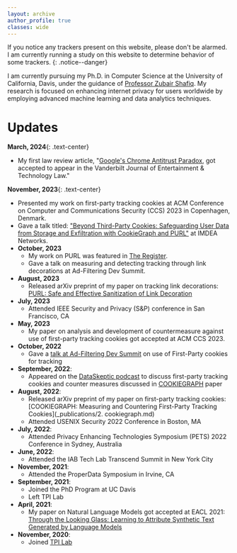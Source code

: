 ```yaml
---
layout: archive
author_profile: true
classes: wide
---
```

If you notice any trackers present on this website, please don't be alarmed. I am currently running a study on this website to determine behavior of some trackers.
{: .notice--danger}

I am currently pursuing my Ph.D. in Computer Science at the University of California, Davis, under the guidance of [Professor Zubair Shafiq](https://web.cs.ucdavis.edu/~zubair/index.html). My research is focused on enhancing internet privacy for users worldwide by employing advanced machine learning and data analytics techniques.

# Updates
**March, 2024**{: .text-center}
  - My first law review article, "[Google's Chrome Antitrust Paradox](_publications/4-google-chrome-antitrust.md), got accepted to appear in the Vanderbilt Journal of Entertainment & Technology Law."

**November, 2023**{: .text-center}
  - Presented my work on first-party tracking cookies at ACM Conference on Computer and Communications Security (CCS) 2023 in Copenhagen, Denmark.
  - Gave a talk titled: ["Beyond Third-Party Cookies: Safeguarding User Data from Storage and Exfiltration with CookieGraph and PURL"](https://networks.imdea.org/whatsnew/events-agenda/beyond-third-party-cookies-safeguarding-user-data-from-storage-and-exfiltration-with-cookiegraph-and-purl/) at IMDEA Networks.
- **October, 2023**
  - My work on PURL was featured in [The Register](https://www.theregister.com/2023/10/06/link_tracking_privacy/).
  - Gave a talk on measuring and detecting tracking through link decorations at Ad-Filtering Dev Summit.
- **August, 2023**
  - Released arXiv preprint of my paper on tracking link decorations: [PURL: Safe and Effective Sanitization of Link Decoration](_publications/3-purl.md)
- **July, 2023**
  - Attended IEEE Security and Privacy (S&P) conference in San Francisco, CA
- **May, 2023**
  - My paper on analysis and development of countermeasure against use of first-party tracking cookies got accepted at ACM CCS 2023.
- **October, 2022**
  - Gave a [talk at Ad-Filtering Dev Summit](https://www.youtube.com/watch?v=gRDmyoM2A0Y) on use of First-Party cookies for tracking
- **September, 2022**:
  - Appeared on the [DataSkeptic podcast](https://dataskeptic.com/blog/episodes/2022/first-party-tracking-cookies) to discuss first-party tracking cookies and counter measures discussed in [COOKIEGRAPH](_publications/2-cookiegraph.md) paper
- **August, 2022**: 
  - Released arXiv preprint of my paper on first-party tracking cookies: [COOKIEGRAPH: Measuring and Countering First-Party Tracking Cookies](_publications/2. cookiegraph.md)
  - Attended USENIX Security 2022 Conference in Boston, MA
- **July, 2022**:
  - Attended Privacy Enhancing Technologies Symposium (PETS) 2022 Conference in Sydney, Australia
- **June, 2022**:
  - Attended the IAB Tech Lab Transcend Summit in New York City
- **November, 2021**:
  - Attended the ProperData Symposium in Irvine, CA
- **September, 2021**:
  - Joined the PhD Program at UC Davis
  - Left TPI Lab
- **April, 2021**:
  - My paper on Natural Language Models got accepted at EACL 2021: [Through the Looking Glass: Learning to Attribute Synthetic Text Generated by Language Models](_publications/1-through-the-looking-glass.md)
- **November, 2020**:
  - Joined [TPI Lab](https://tpi.lums.edu.pk)